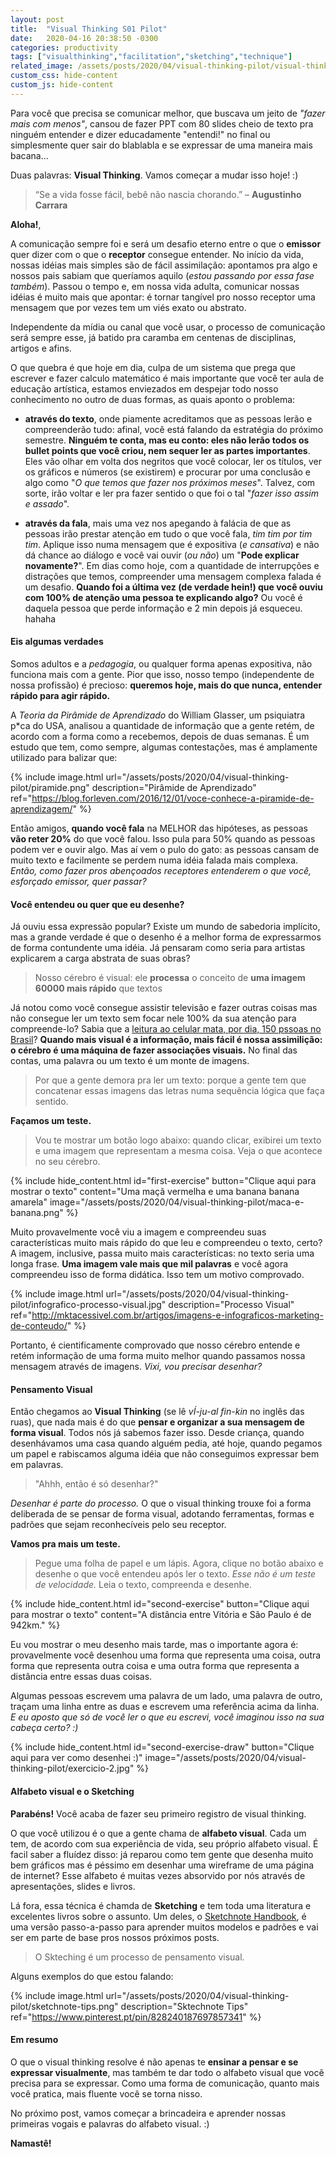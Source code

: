 ```yaml
---
layout: post
title:  "Visual Thinking S01 Pilot"
date:   2020-04-16 20:38:50 -0300
categories: productivity
tags: ["visualthinking","facilitation","sketching","technique"]
related_image: /assets/posts/2020/04/visual-thinking-pilot/visual-thinking.jpg
custom_css: hide-content
custom_js: hide-content
---
```


Para você que precisa se comunicar melhor, que buscava um jeito de _"fazer mais com menos"_, cansou de fazer PPT com 80 slides cheio de texto pra ninguém entender e dizer educadamente "entendi!" no final ou simplesmente quer sair do blablabla e se expressar de uma maneira mais bacana...

Duas palavras: **Visual Thinking**. Vamos começar a mudar isso hoje! :)

<!--more-->
> “Se a vida fosse fácil, bebê não nascia chorando.”  – __Augustinho Carrara__

**Aloha!**,

A comunicação sempre foi e será um desafio eterno entre o que o __emissor__ quer dizer com o que o __receptor__ consegue entender. No início da vida, nossas idéias mais simples são de fácil assimilação: apontamos pra algo e nossos pais sabiam que queríamos aquilo (_estou passando por essa fase também_). Passou o tempo e, em nossa vida adulta, comunicar nossas idéias é muito mais que apontar: é tornar tangível pro nosso receptor uma mensagem que por vezes tem um viés exato ou abstrato.

Independente da mídia ou canal que você usar, o processo de comunicação será sempre esse, já batido pra caramba em centenas de disciplinas, artigos e afins.

O que quebra é que hoje em dia, culpa de um sistema que prega que escrever e fazer calculo matemático é mais importante que você ter aula de educação artística, estamos enviezados em despejar todo nosso conhecimento no outro de duas formas, as quais aponto o problema:

* **através do texto**, onde piamente acreditamos que as pessoas lerão e compreenderão tudo: afinal, você está falando da estratégia do próximo semestre. __Ninguém te conta, mas eu conto: eles não lerão todos os bullet points que você criou, nem sequer ler as partes importantes__. Eles vão olhar em volta dos negritos que você colocar, ler os títulos, ver os gráficos e números (se existirem) e procurar por uma conclusão e algo como "_O que temos que fazer nos próximos meses_". Talvez, com sorte, irão voltar e ler pra fazer sentido o que foi o tal "_fazer isso assim e assado_".

* **através da fala**, mais uma vez nos apegando à falácia de que as pessoas irão prestar atenção em tudo o que você fala, _tim tim por tim tim_. Aplique isso numa mensagem que é expositiva (_e cansativa_) e não dá chance ao diálogo e você vai ouvir (_ou não_) um "__Pode explicar novamente?__". Em dias como hoje, com a quantidade de interrupções e distrações que temos, compreender uma mensagem complexa falada é um desafio. __Quando foi a última vez (de verdade hein!) que você ouviu com 100% de atenção uma pessoa te explicando algo?__ Ou você é daquela pessoa que perde informação e 2 min depois já esqueceu. hahaha

#### Eis algumas verdades
 
Somos adultos e a _pedagogia_, ou qualquer forma apenas expositiva, não funciona mais com a gente. Pior que isso, nosso tempo (independente de nossa profissão) é precioso: __queremos hoje, mais do que nunca, entender rápido para agir rápido.__

A _Teoria da Pirâmide de Aprendizado_ do William Glasser, um psiquiatra p*ca do USA, analisou a quantidade de informação que a gente retém, de acordo com a forma como a recebemos, depois de duas semanas. É um estudo que tem, como sempre, algumas contestações, mas é amplamente utilizado para balizar que:

{% include image.html url="/assets/posts/2020/04/visual-thinking-pilot/piramide.png" description="Pirâmide de Aprendizado" ref="https://blog.forleven.com/2016/12/01/voce-conhece-a-piramide-de-aprendizagem/" %}

Então amigos, __quando você fala__ na MELHOR das hipóteses, as pessoas __vão reter 20%__ do que você falou. Isso pula para 50% quando as pessoas podem ver e ouvir algo. Mas aí vem o pulo do gato: as pessoas cansam de muito texto e facilmente se perdem numa idéia falada mais complexa. _Então, como fazer pros abençoados receptores entenderem o que você, esforçado emissor, quer passar?_

#### Você entendeu ou quer que eu desenhe?

Já ouviu essa expressão popular? Existe um mundo de sabedoria implícito, mas a grande verdade é que o desenho é a melhor forma de expressarmos de forma contundente uma idéia. Já pensaram como seria para artistas explicarem a carga abstrata de suas obras?

> Nosso cérebro é visual: ele __processa__ o conceito de __uma imagem 60000 mais rápido__ que textos

Já notou como você consegue assistir televisão e fazer outras coisas mas não consegue ler um texto sem focar nele 100% da sua atenção para compreende-lo? Sabia que a [leitura ao celular mata, por dia, 150 pssoas no Brasil](https://canaltech.com.br/comportamento/celular-no-transito-mata-150-pessoas-por-dia-no-brasil-mesmo-com-o-viva-voz-114058/)? __Quando mais visual é a informação, mais fácil é nossa assimilição: o cérebro é uma máquina de fazer associações visuais.__ No final das contas, uma palavra ou um texto é um monte de imagens.

> Por que a gente demora pra ler um texto: porque a gente tem que concatenar essas imagens das letras numa sequência lógica que faça sentido.

__Façamos um teste.__

> Vou te mostrar um botão logo abaixo: quando clicar, exibirei um texto e uma imagem que representam a mesma coisa. Veja o que acontece no seu cérebro.

{% include hide_content.html id="first-exercise" button="Clique aqui para mostrar o texto" content="Uma maçã vermelha e uma banana banana amarela" image="/assets/posts/2020/04/visual-thinking-pilot/maca-e-banana.png" %}

Muito provavelmente você viu a imagem e compreendeu suas características muito mais rápido do que leu e compreendeu o texto, certo? A imagem, inclusive, passa muito mais características: no texto seria uma longa frase. __Uma imagem vale mais que mil palavras__ e você agora compreendeu isso de forma didática. Isso tem um motivo comprovado. 

{% include image.html url="/assets/posts/2020/04/visual-thinking-pilot/infografico-processo-visual.jpg" description="Processo Visual" ref="http://mktacessivel.com.br/artigos/imagens-e-infograficos-marketing-de-conteudo/" %}

Portanto, é cientificamente comprovado que nosso cérebro entende e retém informação de uma forma muito melhor quando passamos nossa mensagem através de imagens. _Vixi, vou precisar desenhar?_

#### Pensamento Visual

Então chegamos ao __Visual Thinking__ (se lê _vÍ-ju-al fin-kin_ no inglês das ruas), que nada mais é do que __pensar e organizar a sua mensagem de forma visual__. Todos nós já sabemos fazer isso. Desde criança, quando desenhávamos uma casa quando alguém pedia, até hoje, quando pegamos um papel e rabiscamos alguma idéia que não conseguimos expressar bem em palavras.

> "Ahhh, então é só desenhar?"

_Desenhar é parte do processo._ O que o visual thinking trouxe foi a forma deliberada de se pensar de forma visual, adotando ferramentas, formas e padrões que sejam reconhecíveis pelo seu receptor. 

__Vamos pra mais um teste.__

> Pegue uma folha de papel e um lápis. Agora, clique no botão abaixo e desenhe o que você entendeu após ler o texto. _Esse não é um teste de velocidade._ Leia o texto, compreenda e desenhe.

{% include hide_content.html id="second-exercise" button="Clique aqui para mostrar o texto" content="A distância entre Vitória e São Paulo é de 942km." %}

Eu vou mostrar o meu desenho mais tarde, mas o importante agora é: provavelmente você desenhou uma forma que representa uma coisa, outra forma que representa outra coisa e uma outra forma que representa a distância entre essas duas coisas.

Algumas pessoas escrevem uma palavra de um lado, uma palavra de outro, traçam uma linha entre as duas e escrevem uma referência acima da linha. _E eu aposto que só de você ler o que eu escrevi, você imaginou isso na sua cabeça certo? :)_

{% include hide_content.html id="second-exercise-draw" button="Clique aqui para ver como desenhei :)" image="/assets/posts/2020/04/visual-thinking-pilot/exercicio-2.jpg" %}

#### Alfabeto visual e o Sketching

__Parabéns!__ Você acaba de fazer seu primeiro registro de visual thinking.

O que você utilizou é o que a gente chama de __alfabeto visual__. Cada um tem, de acordo com sua experiência de vida, seu próprio alfabeto visual. É facil saber a fluídez disso: já reparou como tem gente que desenha muito bem gráficos mas é péssimo em desenhar uma wireframe de uma página de internet? Esse alfabeto é muitas vezes absorvido por nós através de apresentações, slides e livros.

Lá fora, essa técnica é chamda de __Sketching__ e tem toda uma literatura e excelentes livros sobre o assunto. Um deles, o [Sketchnote Handbook](https://www.amazon.com.br/Sketchnote-Handbook-Illustrated-Visual-Taking/dp/0321857895/ref=asc_df_0321857895/?tag=googleshopp00-20&linkCode=df0&hvadid=379693121961&hvpos=&hvnetw=g&hvrand=5773454232861466462&hvpone=&hvptwo=&hvqmt=&hvdev=c&hvdvcmdl=&hvlocint=&hvlocphy=1001549&hvtargid=pla-454389960652&psc=1), é uma versão passo-a-passo para aprender muitos modelos e padrões e vai ser em parte de base pros nossos próximos posts.

> O Skteching é um processo de pensamento visual.

Alguns exemplos do que estou falando:

{% include image.html url="/assets/posts/2020/04/visual-thinking-pilot/sketchnote-tips.png" description="Sktechnote Tips" ref="https://www.pinterest.pt/pin/828240187697857341" %}

#### Em resumo 

O que o visual thinking resolve é não apenas te __ensinar a pensar e se expressar visualmente__, mas também te dar todo o alfabeto visual que você precisa para se expressar. Como uma forma de comunicação, quanto mais você pratica, mais fluente você se torna nisso.

No próximo post, vamos começar a brincadeira e aprender nossas primeiras vogais e palavras do alfabeto visual. :)

__Namastê!__
